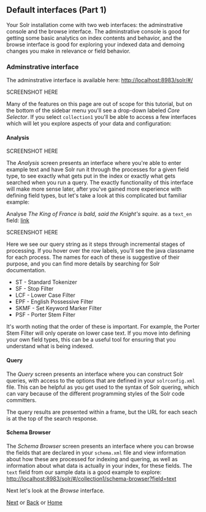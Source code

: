 ## Default interfaces (Part 1)

Your Solr installation come with two web interfaces: the adminstrative console and the browse interface. The adminstrative console is good for getting some basic analytics on index contents and behavior, and the browse interface is good for exploring your indexed data and demoing changes you make in relevance or field behavior.

### Adminstrative interface

The adminstrative interface is available here: [http://localhost:8983/solr/#/](http://localhost:8983/solr/#/)

SCREENSHOT HERE

Many of the features on this page are out of scope for this tutorial, but on the bottom of the sidebar menu you'll see a drop-down labeled *Core Selector*. If you select `collection1` you'll be able to access a few interfaces which will let you explore aspects of your data and configuration:

#### Analysis

SCREENSHOT HERE

The *Analysis* screen presents an interface where you're able to enter example text and have Solr run it through the processes for a given field type, to see exactly what gets put in the index or exactly what gets searched when you run a query. The exactly functionality of this interface will make more sense later, after you've gained more experience with defining field types, but let's take a look at this complicated but familiar example:

Analyse *The King of France is bald, said the Knight's squire.* as a `text_en` field: [link](http://localhost:8983/solr/#/collection1/analysis?analysis.fieldvalue=The%20King%20of%20France%20is%20bald%2C%20said%20the%20Knight's%20squire.&analysis.fieldtype=text_en&verbose_output=0)

SCREENSHOT HERE

Here we see our query string as it steps through incremental stages of processing. If you hover over the row labels, you'll see the java classname for each process. The names for each of these is suggestive of their purpose, and you can find more details by searching for Solr documentation.

* ST - Standard Tokenizer
* SF - Stop Filter
* LCF - Lower Case Filter
* EPF - English Possessive Filter
* SKMF - Set Keyword Marker Filter
* PSF - Porter Stem Filter

It's worth noting that the order of these is important. For example, the Porter Stem Filter will only operate on lower case text. If you move into defining your own field types, this can be a useful tool for ensuring that you understand what is being indexed.

#### Query

The *Query* screen presents an interface where you can construct Solr queries, with access to the options that are defined in your `solrconfig.xml` file. This can be helpful as you get used to the syntax of Solr quering, which can vary because of the different programming styles of the Solr code committers.

The query results are presented within a frame, but the URL for each seach is at the top of the search response.

#### Schema Browser

The *Schema Browser* screen presents an interface where you can browse the fields that are declared in your `schema.xml` file and view information about how these are processed for indexing and quering, as well as information about what data is actually in your index, for these fields. The `text` field from our sample data is a good example to explore: [http://localhost:8983/solr/#/collection1/schema-browser?field=text](http://localhost:8983/solr/#/collection1/schema-browser?field=text)

Next let's look at the *Browse* interface.

[Next](06.md) or [Back](04.md) or [Home](01.md)
